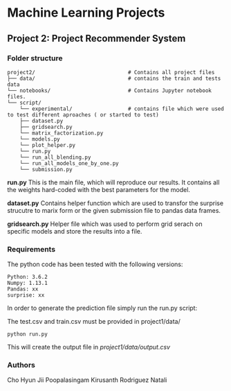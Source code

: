 # Machine Learning Projects

## Project 2: Project Recommender System

### Folder structure

```
project2/                              # Contains all project files
├── data/                              # contains the train and tests data
└── notebooks/                         # Contains Jupyter notebook files.
└── script/
    └── experimental/                  # contains file which were used to test different aproaches ( or started to test)
    ├── dataset.py
    ├── gridsearch.py
    └── matrix_factorization.py
    └── models.py
    └── plot_helper.py
    └── run.py
    └── run_all_blending.py
    └── run_all_models_one_by_one.py
    └── submission.py
```


**run.py**
This is the main file, which will reproduce our results.
It contains all the weights hard-coded with the best parameters for the model.

**dataset.py**
Contains helper function which are used to transfor the surprise strucutre
to marix form or the given submission file to pandas data frames.

**gridsearch.py**
Helper file which was used to perform grid serach on specific models and
store the results into a file.


### Requirements

The python code has been tested with the following versions:

```
Python: 3.6.2
Numpy: 1.13.1
Pandas: xx
surprise: xx
```

In order to generate the prediction file simply run the run.py script:

The test.csv and train.csv must be provided in project1/data/

    python run.py

This will create the output file in *project1/data/output.csv*

### Authors
Cho Hyun Jii
Poopalasingam Kirusanth
Rodriguez Natali



